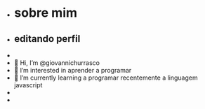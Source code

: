 - # sobre mim
- ## editando perfil
- 
- 👋 Hi, I’m @giovannichurrasco
- 👀 I’m interested in aprender a  programar
- 🌱 I’m currently learning  a programar recentemente a linguagem javascript
- 
- 

<!---
giovannichurrasco/giovannichurrasco is a ✨ special ✨ repository because its `README.md` (this file) appears on your GitHub profile.
You can click the Preview link to take a look at your changes.
--->
